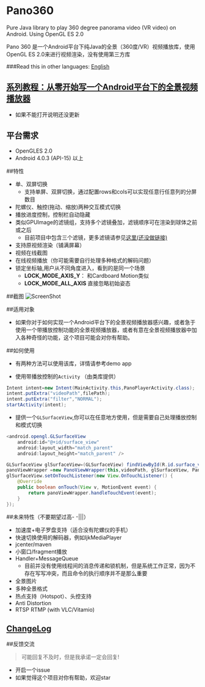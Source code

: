 # Pano360
Pure Java library to play 360 degree panorama video (VR video) on Android. Using OpenGL ES 2.0 
  
Pano 360 是一个Android平台下纯Java的全景（360度/VR）视频播放库，使用OpenGL ES 2.0来进行视频渲染，没有使用第三方库

###Read this in other languages: [English](README.en.md)

## [系列教程：从零开始写一个Android平台下的全景视频播放器](http://blog.csdn.net/Martin20150405/article/details/53149578)
* 如果不能打开说明还没更新

## 平台需求
* OpenGLES 2.0 
* Android 4.0.3 (API-15) 以上

##特性
* 单、双屏切换
    * 支持单屏、双屏切换，通过配置rows和cols可以实现任意行任意列的分屏数目
* 陀螺仪、触控(拖动、缩放)两种交互模式切换
* 播放进度控制，控制栏自动隐藏
* 类似GPUImage的滤镜组，支持多个滤镜叠加，滤镜顺序可在渲染到球体之前或之后
    * 目前项目中包含三个滤镜，更多滤镜请参见[这里(还没做链接)](http://)
* 支持原视频渲染（铺满屏幕）
* 视频在线截图
* 在线视频播放（你可能需要自行处理多种格式的解码问题）
* 锁定坐标轴,用户从不同角度进入，看到的是同一个场景
    * **LOCK_MODE_AXIS_Y**： 和Cardboard Motion类似
    * **LOCK_MODE_ALL_AXIS** 直接忽略初始姿态
	
##截图
![ScreenShot](https://github.com/Martin20150405/Pano360/blob/master/screenshots/player_screen.jpg)

##适用对象
* 如果你对于如何实现一个Android平台下的全景视频播放器感兴趣，或者急于使用一个带播放控制功能的全景视频播放器，或者有意在全景视频播放器中加入各种奇怪的功能，这个项目可能会对你有帮助。

##如何使用
* 有两种方法可以使用该库，详情请参考demo app  

* 使用带播放控制的`Activity`  （由类库提供）
```java
Intent intent=new Intent(MainActivity.this,PanoPlayerActivity.class);
intent.putExtra("videoPath",filePath);
intent.putExtra("filter","NORMAL");
startActivity(intent);
```

* 提供一个`GLSurfaceView`,你可以在任意地方使用，但是需要自己处理播放控制和模式切换
```java
<android.opengl.GLSurfaceView
    android:id="@+id/surface_view"
    android:layout_width="match_parent"
    android:layout_height="match_parent" />
```
```java
GLSurfaceView glSurfaceView=(GLSurfaceView) findViewById(R.id.surface_view);
panoViewWrapper =new PanoViewWrapper(this,videoPath, glSurfaceView, PanoFilter.NORMAL);
glSurfaceView.setOnTouchListener(new View.OnTouchListener() {
	@Override
	public boolean onTouch(View v, MotionEvent event) {
		return panoViewWrapper.handleTouchEvent(event);
	}
});
```

##未来特性（不要期望过高- -|||）
* 加速度+电子罗盘支持（适合没有陀螺仪的手机）
* 快速切换使用的解码器，例如IjkMediaPlayer
* jcenter/maven
* 小窗口/fragment播放
* Handler+MessageQueue
	* 目前并没有使用线程间的消息传递和锁机制，但是系统工作正常，因为不存在写写冲突，而且命令的执行顺序并不是那么重要
* 全景图片
* 多种全景格式
* 热点支持（Hotspot）、头控支持
* Anti Distortion
* RTSP RTMP (with VLC/Vitamio)

## [ChangeLog](https://github.com/Martin20150405/Pano360/wiki/ChangeLog)

##反馈交流
>可能回复不及时，但是我承诺一定会回复!

* 开启一个issue
* 如果觉得这个项目对你有帮助，欢迎star

